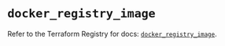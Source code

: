 # `docker_registry_image`

Refer to the Terraform Registry for docs: [`docker_registry_image`](https://registry.terraform.io/providers/kreuzwerker/docker/3.1.2/docs/resources/registry_image).
